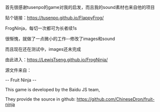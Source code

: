 首先很感谢tusenpo的game对我的启发，而且我的sound素材也来自他的项目

贴个链接：https://tusenpo.github.io/FlappyFrog/

FrogNinja，每切一次都可为长者续1s

很惭愧，就做了一点微小的工作--修改了images和sound

而且现在还在测试中，images还未完成

由此进入：https://LewisTseng.github.io/FrogNinja/

源文件来自：

-- Fruit Ninja -- 

This game is developed by the Baidu JS team, 

They provide the source in github: https://github.com/ChineseDron/fruit-ninja 
